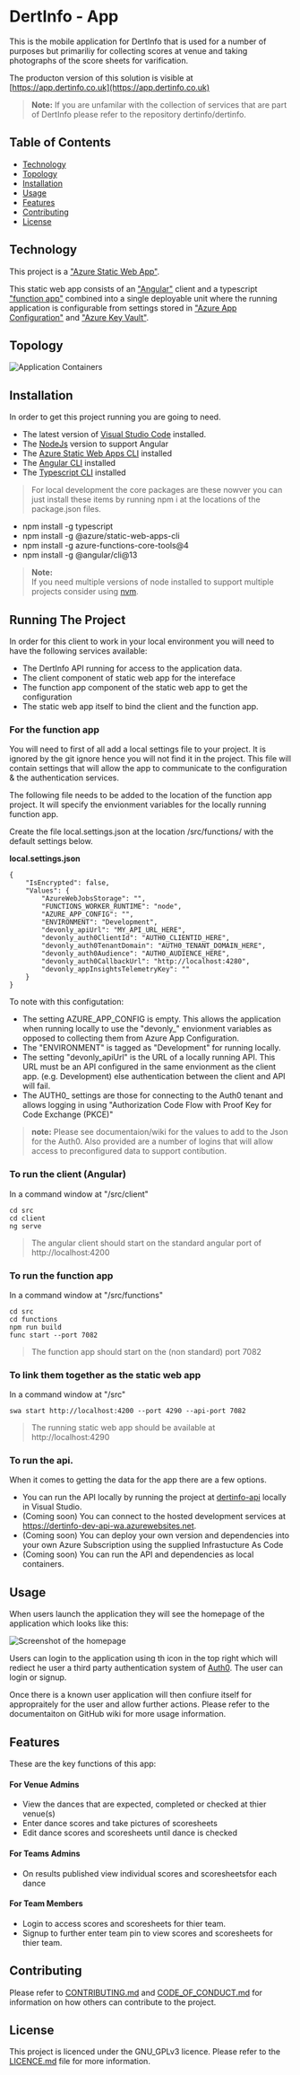 # DertInfo - App

This is the mobile application for DertInfo that is used for a number of purposes but primariliy for collecting scores at venue and taking photographs of the score sheets for varification. 

The producton version of this solution is visible at [https://app.dertinfo.co.uk](https://app.dertinfo.co.uk)

> **Note:** If you are unfamilar with the collection of services that are part of DertInfo please refer to the repository dertinfo/dertinfo.

## Table of Contents

- [Technology](#technology)
- [Topology](#topology)
- [Installation](#installation)
- [Usage](#usage)
- [Features](#features)
- [Contributing](#contributing)
- [License](#license)

## Technology

This project is a ["Azure Static Web App"](https://azure.microsoft.com/en-gb/products/app-service/static). 

This static web app consists of an ["Angular"](https://angular.dev/) client and a typescript ["function app"](https://azure.microsoft.com/en-gb/products/functions) combined into a single deployable unit where the running application is configurable from settings stored in ["Azure App Configuration"](https://azure.microsoft.com/en-us/products/app-configuration) and ["Azure Key Vault"](https://azure.microsoft.com/en-us/products/key-vault). 

## Topology

![Application Containers](/docs/images/architecture-dertinfo-app-containerlevel.png)

## Installation

In order to get this project running you are going to need.

- The latest version of [Visual Studio Code](https://code.visualstudio.com/) installed.
- The [NodeJs](https://nodejs.org/en/download/package-manager) version to support Angular
- The [Azure Static Web Apps CLI](https://azure.github.io/static-web-apps-cli/) installed
- The [Angular CLI](https://v17.angular.io/guide/setup-local) installed 
- The [Typescript CLI](https://www.typescriptlang.org/docs/handbook/compiler-options.html) installed 


> For local development the core packages are these nowver you can just install these items by running npm i at the locations of the package.json files.

- npm install -g typescript 
- npm install -g @azure/static-web-apps-cli 
- npm install -g azure-functions-core-tools@4 
- npm install -g @angular/cli@13


> **Note:**  
If you need multiple versions of node installed to support multiple projects consider using [nvm](https://github.com/nvm-sh/nvm).


## Running The Project

In order for this client to work in your local environment you will need to have the following services available:
- The DertInfo API running for access to the application data. 
- The client component of static web app for the intereface
- The function app component of the static web app to get the configuration
- The static web app itself to bind the client and the function app. 


### For the function app

You will need to first of all add a local settings file to your project. It is ignored by the git ignore hence you will not find it in the project. This file will contain settings that will allow the app to communicate to the configuration & the authentication services. 

The following file needs to be added to the location of the function app project. It will specify the envionment variables for the locally running function app. 

Create the file local.settings.json at the location /src/functions/ with the default settings below. 

**local.settings.json**
```
{
    "IsEncrypted": false,
    "Values": {
        "AzureWebJobsStorage": "",
        "FUNCTIONS_WORKER_RUNTIME": "node",
        "AZURE_APP_CONFIG": "",
        "ENVIRONMENT": "Development",
        "devonly_apiUrl": "MY_API_URL_HERE",
        "devonly_auth0ClientId": "AUTH0_CLIENTID_HERE",
        "devonly_auth0TenantDomain": "AUTH0_TENANT_DOMAIN_HERE",
        "devonly_auth0Audience": "AUTH0_AUDIENCE_HERE",
        "devonly_auth0CallbackUrl": "http://localhost:4280",
        "devonly_appInsightsTelemetryKey": ""
    }
}
```
To note with this configutation: 
- The setting AZURE_APP_CONFIG is empty. This allows the application when running locally to use the "devonly_" envionment variables as opposed to collecting them from Azure App Configuration. 
- The "ENVIRONMENT" is tagged as "Development" for running locally. 
- The setting "devonly_apiUrl" is the URL of a locally running API. This URL must be an API configured in the same envionment as the client app. (e.g. Development) else authentication between the client and API will fail. 
- The AUTH0_ settings are those for connecting to the Auth0 tenant and allows logging in using "Authorization Code Flow with Proof Key for Code Exchange (PKCE)"

> **note:** Please see documentaion/wiki for the values to add to the Json for the Auth0. Also provided are a number of logins that will allow access to preconfigured data to support contibution.

### To run the client (Angular)
In a command window at "/src/client"
```
cd src
cd client
ng serve
```
> The angular client should start on the standard angular port of http://localhost:4200

### To run the function app
In a command window at "/src/functions"
```
cd src
cd functions
npm run build
func start --port 7082
```
> The function app should start on the (non standard) port 7082

### To link them together as the static web app
In a command window at "/src"
```
swa start http://localhost:4200 --port 4290 --api-port 7082
```
> The running static web app should be available at http://localhost:4290

### To run the api.
When it comes to getting the data for the app there are a few options. 
- You can run the API locally by running the project at [dertinfo-api](https://github.com/dertinfo/dertinfo-api) locally in Visual Studio. 
- (Coming soon) You can connect to the hosted development services at https://dertinfo-dev-api-wa.azurewebsites.net.
- (Coming soon) You can deploy your own version and dependencies into your own Azure Subscription using the supplied Infrastucture As Code
- (Coming soon) You can run the API and dependencies as local containers. 


## Usage

When users launch the application they will see the homepage of the application which looks like this: 

![Screenshot of the homepage](/docs/images/screenshot-homepage-nouser.png)

Users can login to the application using th icon in the top right which will rediect he user a third party authentication system of [Auth0](https://auth0.com/). The user can login or signup.

Once there is a known user application will then confiure itself for appropraitely for the user and allow further actions. Please refer to the documentaiton on GitHub wiki for more usage information. 

## Features

These are the key functions of this app: 

#### For Venue Admins
- View the dances that are expected, completed or checked at thier venue(s)
- Enter dance scores and take pictures of scoresheets
- Edit dance scores and scoresheets until dance is checked

#### For Teams Admins
- On results published view individual scores and scoresheetsfor each dance

#### For Team Members
- Login to access scores and scoresheets for thier team. 
- Signup to further enter team pin to view scores and scoresheets for thier team. 

## Contributing

Please refer to [CONTRIBUTING.md](/CONTRIBUTING.md) and [CODE_OF_CONDUCT.md](/CODE_OF_CONDUCT.md) for information on how others can contribute to the project.

## License

This project is licenced under the GNU_GPLv3 licence. Please refer to the [LICENCE.md](/LICENCE.md) file for more information. 

